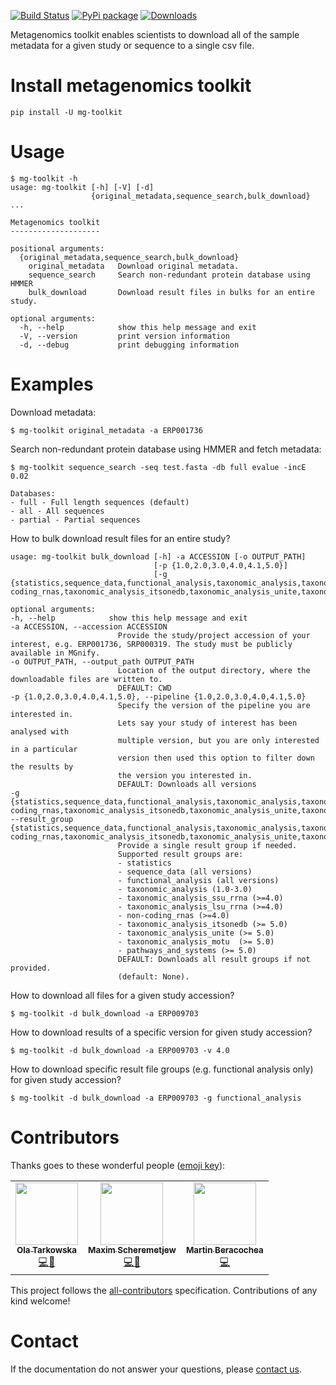 [![Build Status](https://travis-ci.com/EBI-Metagenomics/emg-toolkit.svg?branch=master)](https://travis-ci.com/EBI-Metagenomics/emg-toolkit) [![PyPi package](https://badge.fury.io/py/mg-toolkit.svg)](https://badge.fury.io/py/mg-toolkit) [![Downloads](http://pepy.tech/badge/mg-toolkit)](http://pepy.tech/project/mg-toolkit)


Metagenomics toolkit enables scientists to download all of the sample
metadata for a given study or sequence to a single csv file.


Install metagenomics toolkit
============================

    pip install -U mg-toolkit


Usage
=====

    $ mg-toolkit -h
    usage: mg-toolkit [-h] [-V] [-d]
                      {original_metadata,sequence_search,bulk_download} ...

    Metagenomics toolkit
    --------------------

    positional arguments:
      {original_metadata,sequence_search,bulk_download}
        original_metadata   Download original metadata.
        sequence_search     Search non-redundant protein database using HMMER
        bulk_download       Download result files in bulks for an entire study.

    optional arguments:
      -h, --help            show this help message and exit
      -V, --version         print version information
      -d, --debug           print debugging information


Examples
========

Download metadata:

    $ mg-toolkit original_metadata -a ERP001736


Search non-redundant protein database using HMMER and fetch metadata:

    $ mg-toolkit sequence_search -seq test.fasta -db full evalue -incE 0.02

    Databases:
    - full - Full length sequences (default)
    - all - All sequences
    - partial - Partial sequences


How to bulk download result files for an entire study?

    usage: mg-toolkit bulk_download [-h] -a ACCESSION [-o OUTPUT_PATH]
                                    [-p {1.0,2.0,3.0,4.0,4.1,5.0}]
                                    [-g {statistics,sequence_data,functional_analysis,taxonomic_analysis,taxonomic_analysis_ssu_rrna,taxonomic_analysis_lsu_rrna,non-coding_rnas,taxonomic_analysis_itsonedb,taxonomic_analysis_unite,taxonomic_analysis_motupathways_and_systems}]

    optional arguments:
    -h, --help            show this help message and exit
    -a ACCESSION, --accession ACCESSION
                            Provide the study/project accession of your interest, e.g. ERP001736, SRP000319. The study must be publicly available in MGnify.
    -o OUTPUT_PATH, --output_path OUTPUT_PATH
                            Location of the output directory, where the downloadable files are written to.
                            DEFAULT: CWD
    -p {1.0,2.0,3.0,4.0,4.1,5.0}, --pipeline {1.0,2.0,3.0,4.0,4.1,5.0}
                            Specify the version of the pipeline you are interested in.
                            Lets say your study of interest has been analysed with
                            multiple version, but you are only interested in a particular
                            version then used this option to filter down the results by
                            the version you interested in.
                            DEFAULT: Downloads all versions
    -g {statistics,sequence_data,functional_analysis,taxonomic_analysis,taxonomic_analysis_ssu_rrna,taxonomic_analysis_lsu_rrna,non-coding_rnas,taxonomic_analysis_itsonedb,taxonomic_analysis_unite,taxonomic_analysis_motupathways_and_systems}, --result_group {statistics,sequence_data,functional_analysis,taxonomic_analysis,taxonomic_analysis_ssu_rrna,taxonomic_analysis_lsu_rrna,non-coding_rnas,taxonomic_analysis_itsonedb,taxonomic_analysis_unite,taxonomic_analysis_motupathways_and_systems}
                            Provide a single result group if needed.
                            Supported result groups are:
                            - statistics
                            - sequence_data (all versions)
                            - functional_analysis (all versions)
                            - taxonomic_analysis (1.0-3.0)
                            - taxonomic_analysis_ssu_rrna (>=4.0)
                            - taxonomic_analysis_lsu_rrna (>=4.0)
                            - non-coding_rnas (>=4.0)
                            - taxonomic_analysis_itsonedb (>= 5.0)
                            - taxonomic_analysis_unite (>= 5.0)
                            - taxonomic_analysis_motu  (>= 5.0)
                            - pathways_and_systems (>= 5.0)
                            DEFAULT: Downloads all result groups if not provided.
                            (default: None).


How to download all files for a given study accession?

    $ mg-toolkit -d bulk_download -a ERP009703

How to download results of a specific version for given study accession?

    $ mg-toolkit -d bulk_download -a ERP009703 -v 4.0

How to download specific result file groups (e.g. functional analysis only) for given study accession?

    $ mg-toolkit -d bulk_download -a ERP009703 -g functional_analysis


Contributors
============

Thanks goes to these wonderful people ([emoji key](https://allcontributors.org/docs/en/emoji-key)):

<!-- ALL-CONTRIBUTORS-LIST:START - Do not remove or modify this section -->
<!-- prettier-ignore-start -->
<!-- markdownlint-disable -->
<table>
  <tr>
    <td align="center"><a href="https://github.com/olatarkowska"><img src="https://avatars3.githubusercontent.com/u/1065155?v=4" width="100px;" alt=""/><br /><sub><b>Ola Tarkowska</b></sub></a><br /><a href="https://github.com/EBI-Metagenomics/emg-toolkit/commits?author=olatarkowska" title="Code">💻</a><a href="https://github.com/EBI-Metagenomics/EMG-docs/commits/master?author=olatarkowska">📖</a></td>
    <td align="center"><a href="https://github.com/mscheremetjew"><img src="https://avatars3.githubusercontent.com/u/1681284?v=4" width="100px;" alt=""/><br /><sub><b>Maxim Scheremetjew</b></sub></a><br /><a href="https://github.com/EBI-Metagenomics/emg-toolkit/commits?author=mscheremetjew" title="Code">💻</a><a href="https://github.com/EBI-Metagenomics/EMG-docs/commits/master?author=mscheremetjew">📖</a></td>
    <td align="center"><a href="https://github.com/mberacochea"><img src="https://avatars3.githubusercontent.com/u/1123897?v=4" width="100px;" alt=""/><br /><sub><b>Martin Beracochea</b></sub></a><br /><a href="https://github.com/EBI-Metagenomics/emg-toolkit/commits?author=mberacochea" title="Code">💻</a></td>
  </tr>
</table>

<!-- markdownlint-enable -->
<!-- prettier-ignore-end -->
<!-- ALL-CONTRIBUTORS-LIST:END -->

This project follows the [all-contributors](https://github.com/all-contributors/all-contributors) specification. Contributions of any kind welcome!

Contact
=======

If the documentation do not answer your questions, please [contact us](https://www.ebi.ac.uk/support/metagenomics).
